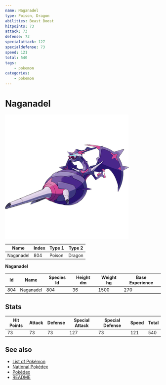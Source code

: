 ```yaml
---
name: Naganadel
type: Poison, Dragon
abilities: Beast Boost
hitpoints: 73
attack: 73
defense: 73
specialattack: 127
specialdefense: 73
speed: 121
total: 540
tags:
    - pokemon
categories:
    - pokemon
---
```


# Naganadel


![Naganadel](images/804.png)

| **Name** | **Index** | **Type 1** | **Type 2** |
|----|----|----|----|
| Naganadel | 804 | Poison | Dragon  |

**Naganadel** 




| **Id** | **Name** | **Species Id** | **Height dm** | **Weight hg** | **Base Experience** |
|--------|----------|----------------|------------|------------|---------------------|
| 804 | Naganadel | 804 | 36 | 1500 | 270 |



## Stats

| **Hit Points** | **Attack** | **Defense** | **Special Attack** | **Special Defense** | **Speed** | **Total** |
|----------------|------------|-------------|--------------------|---------------------|-----------|-----------|
| 73 | 73 | 73 | 127 | 73 | 121 | 540 |

## See also

- [List of Pokémon](../pokemon.md)
- [National Pokédex](../national_pokedex.md)
- [Pokédex](../pokedex.md)
- [README](../README.md)
